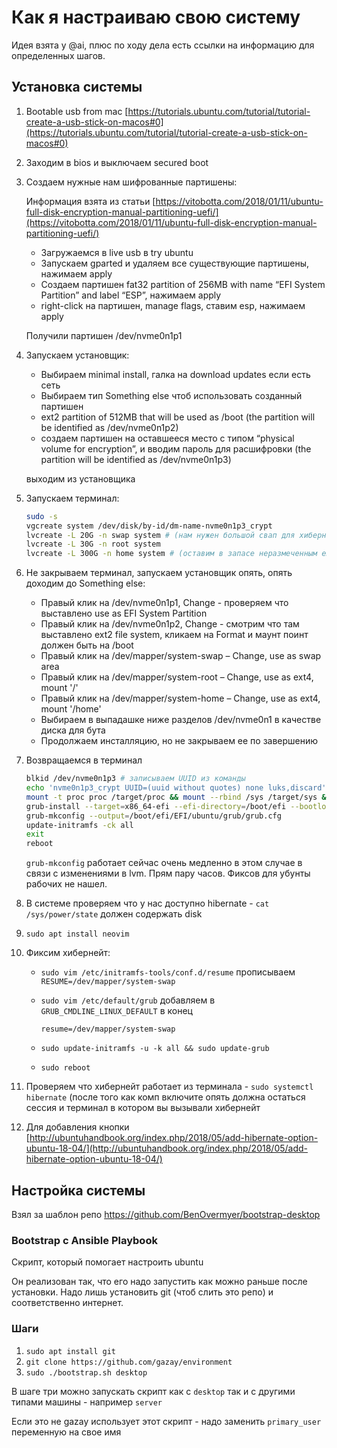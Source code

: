 # Как я настраиваю свою систему

Идея взята у @ai, плюс по ходу дела есть ссылки на информацию для определенных шагов.

## Установка системы

1. Bootable usb from mac [https://tutorials.ubuntu.com/tutorial/tutorial-create-a-usb-stick-on-macos#0](https://tutorials.ubuntu.com/tutorial/tutorial-create-a-usb-stick-on-macos#0)

2. Заходим в bios и выключаем secured boot

3. Создаем нужные нам шифрованные партишены:

    Информация взята из статьи [https://vitobotta.com/2018/01/11/ubuntu-full-disk-encryption-manual-partitioning-uefi/](https://vitobotta.com/2018/01/11/ubuntu-full-disk-encryption-manual-partitioning-uefi/)

    - Загружаемся в live usb в try ubuntu
    - Запускаем gparted и удаляем все существующие партишены, нажимаем apply
    - Создаем партишен fat32 partition of 256MB with name “EFI System Partition” and label “ESP”, нажимаем apply
    - right-click на партишен, manage flags, ставим esp, нажимаем apply

    Получили партишен /dev/nvme0n1p1

4. Запускаем установщик:

    - Выбираем minimal install, галка на download updates если есть сеть
    - Выбираем тип Something else чтоб использовать созданный партишен
    - ext2 partition of 512MB that will be used as /boot (the partition will be identified as /dev/nvme0n1p2)
    - создаем партишен на оставшееся место с типом “physical volume for encryption”, и вводим пароль для расшифровки (the partition will be identified as /dev/nvme0n1p3)

    выходим из установщика

5. Запускаем терминал:

    ```bash
    sudo -s
    vgcreate system /dev/disk/by-id/dm-name-nvme0n1p3_crypt
    lvcreate -L 20G -n swap system # (нам нужен большой свап для хибернейта)
    lvcreate -L 30G -n root system
    lvcreate -L 300G -n home system # (оставим в запасе неразмеченным еще гигов под 100+ чтоб можно было куда угодно его присунуть
    ```

6. Не закрываем терминал, запускаем установщик опять, опять доходим до Something else:

    - Правый клик на /dev/nvme0n1p1, Change - проверяем что выставлено use as EFI System Partition
    - Правый клик на /dev/nvme0n1p2, Change - смотрим что там выставлено ext2 file system, кликаем на Format и маунт поинт должен быть на /boot
    - Правый клик на /dev/mapper/system-swap – Change, use as swap area
    - Правый клик на /dev/mapper/system-root – Change, use as ext4, mount '/'
    - Правый клик на /dev/mapper/system-home – Change, use as ext4, mount '/home'
    - Выбираем в выпадашке ниже разделов /dev/nvme0n1 в качестве диска для бута
    - Продолжаем инсталляцию, но не закрываем ее по завершению

7. Возвращаемся в терминал

    ```bash
    blkid /dev/nvme0n1p3 # записываем UUID из команды
    echo 'nvme0n1p3_crypt UUID=(uuid without quotes) none luks,discard' > /target/etc/crypttab
    mount -t proc proc /target/proc && mount --rbind /sys /target/sys && mount --rbind /dev /target/dev && chroot /target
    grub-install --target=x86_64-efi --efi-directory=/boot/efi --bootloader=ubuntu --boot-directory=/boot/efi/EFI/ubuntu --recheck /dev/nvme0n1
    grub-mkconfig --output=/boot/efi/EFI/ubuntu/grub/grub.cfg
    update-initramfs -ck all
    exit
    reboot
    ```

    `grub-mkconfig` работает сейчас очень медленно в этом случае в связи с
    изменениями в lvm. Прям пару часов. Фиксов для убунты рабочих не нашел.

8. В системе проверяем что у нас доступно hibernate - `cat /sys/power/state` должен содержать disk

9. `sudo apt install neovim`

10. Фиксим хибернейт:

    - `sudo vim /etc/initramfs-tools/conf.d/resume` прописываем `RESUME=/dev/mapper/system-swap`
    - `sudo vim /etc/default/grub` добавляем в `GRUB_CMDLINE_LINUX_DEFAULT` в конец

        `resume=/dev/mapper/system-swap`

    - `sudo update-initramfs -u -k all && sudo update-grub`
    - `sudo reboot`

11. Проверяем что хибернейт работает из терминала - `sudo systemctl hibernate` (после того как комп включите опять должна остаться сессия и терминал в котором вы вызывали хибернейт

12. Для добавления кнопки [http://ubuntuhandbook.org/index.php/2018/05/add-hibernate-option-ubuntu-18-04/](http://ubuntuhandbook.org/index.php/2018/05/add-hibernate-option-ubuntu-18-04/)

## Настройка системы

Взял за шаблон репо https://github.com/BenOvermyer/bootstrap-desktop

### Bootstrap с Ansible Playbook

Скрипт, который помогает настроить ubuntu

Он реализован так, что его надо запустить как можно раньше после установки. Надо лишь установить git (чтоб слить это репо) и соответственно интернет.

### Шаги

1. `sudo apt install git`
2. `git clone https://github.com/gazay/environment`
3. `sudo ./bootstrap.sh desktop`

В шаге три можно запускать скрипт как с `desktop` так и с другими типами машины - например `server`

Если это не gazay использует этот скрипт - надо заменить `primary_user` переменную на свое имя
